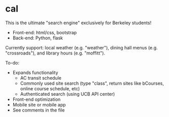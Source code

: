 # cal

This is the ultimate "search engine" exclusively for Berkeley students!
- Front-end: html/css, bootstrap
- Back-end: Python, flask

Currently support: local weather (e.g. "weather"), dining hall menus (e.g. "crossroads"), and library hours (e.g. "moffitt").

To-do:

- Expands functionality
  - AC transit schedule
  - Commonly used site search (type "class", return sites like bCourses, online course schedule, etc)
  - Authenticated search (using UCB API center)
- Front-end optimization
- Mobile site or mobile app
- See comments in the file
